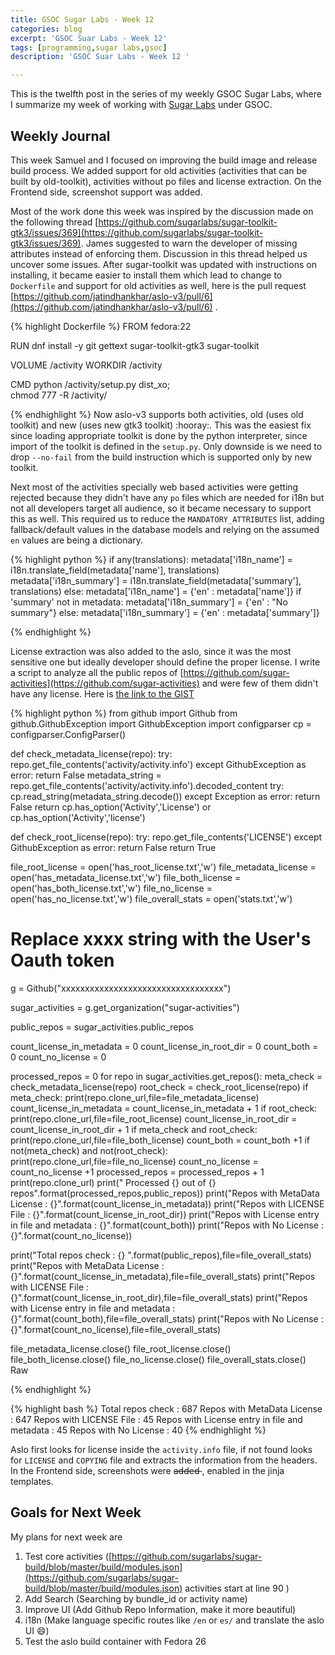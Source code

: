 ```yaml
---
title: GSOC Sugar Labs - Week 12
categories: blog
excerpt: 'GSOC Suar Labs - Week 12'
tags: [programming,sugar labs,gsoc]
description: 'GSOC Suar Labs - Week 12 '

---
```

This is the twelfth post in the series of my weekly GSOC Sugar Labs, where I summarize my week of working with [Sugar Labs](https://www.sugarlabs.org) under GSOC.

## Weekly Journal 
This week Samuel and I focused on improving the build image and release build process. We added support for old activities (activities that can be built by old-toolkit), activities without po files and license extraction. On the Frontend side, screenshot support was added.

Most of the work done this week was inspired by the discussion made on the following thread [https://github.com/sugarlabs/sugar-toolkit-gtk3/issues/369](https://github.com/sugarlabs/sugar-toolkit-gtk3/issues/369). 
James suggested to warn the developer of missing attributes instead of enforcing them. Discussion in this thread helped us uncover some issues. After sugar-toolkit was updated with instructions on installing, it became easier to install them which lead to change to `Dockerfile` and support for old activities as well, here is the pull request [https://github.com/jatindhankhar/aslo-v3/pull/6](https://github.com/jatindhankhar/aslo-v3/pull/6) . 

{% highlight Dockerfile %}
FROM fedora:22

RUN dnf install -y git gettext sugar-toolkit-gtk3 sugar-toolkit

VOLUME /activity
WORKDIR /activity

CMD python /activity/setup.py dist_xo; \
    chmod 777 -R /activity/

{% endhighlight %}
Now aslo-v3 supports both activities, old (uses old toolkit) and new (uses new gtk3 toolkit) :hooray:. This was the easiest fix since loading appropriate toolkit is done by the python interpreter, since import of the toolkit is defined in the `setup.py`.
Only downside is we need to drop `--no-fail` from the build instruction which is supported only by new toolkit.
  
Next most of the activities specially web based activities were getting rejected because they didn't have any `po` files which are needed for i18n but not all developers target all audience, so it became necessary to support this as well. This required us to reduce the `MANDATORY_ATTRIBUTES` list, adding fallback/default values in the database models and relying on the assumed `en` values are being a dictionary.

{% highlight python %}
 if any(translations):
       metadata['i18n_name'] = i18n.translate_field(metadata['name'],
                                                 translations)
       metadata['i18n_summary'] = i18n.translate_field(metadata['summary'],
                                                    translations)
    else:
        metadata['i18n_name'] = {'en' : metadata['name']}
        if 'summary' not in metadata:
            metadata['i18n_summary'] = {'en' : "No summary"}
        else:
             metadata['i18n_summary'] = {'en' : metadata['summary']} 

{% endhighlight %}

License extraction was also added to the aslo, since it was the most sensitive one but ideally developer should define the proper license.
I write a script to analyze all the public repos of [https://github.com/sugar-activities](https://github.com/sugar-activities) and were few of them didn't have any license. Here is [the link to the GIST](https://gist.github.com/jatindhankhar/ab299b5f318695cfaf6d05fd9ccda058)

{% highlight python %}
from github import Github
from github.GithubException import GithubException
import configparser
cp = configparser.ConfigParser()

def check_metadata_license(repo):
    try:
       repo.get_file_contents('activity/activity.info')
    except GithubException as error:
       return False
    metadata_string = repo.get_file_contents('activity/activity.info').decoded_content
    try:
    	cp.read_string(metadata_string.decode())
    except Exception as error:
        return False
    return cp.has_option('Activity','License') or cp.has_option('Activity','license')

def check_root_license(repo):
    try:
       repo.get_file_contents('LICENSE')
    except GithubException as error:
       return False
    return True


file_root_license = open('has_root_license.txt','w')
file_metadata_license = open('has_metadata_license.txt','w')
file_both_license = open('has_both_license.txt','w')
file_no_license = open('has_no_license.txt','w')
file_overall_stats = open('stats.txt','w')

# Replace xxxx string with the User's Oauth token
g = Github("xxxxxxxxxxxxxxxxxxxxxxxxxxxxxxxxxx") 

sugar_activities  = g.get_organization("sugar-activities") 

public_repos = sugar_activities.public_repos

count_license_in_metadata = 0
count_license_in_root_dir = 0
count_both = 0
count_no_license = 0

processed_repos = 0
for repo in sugar_activities.get_repos():
    meta_check = check_metadata_license(repo)
    root_check = check_root_license(repo)
    if meta_check:
       print(repo.clone_url,file=file_metadata_license)
       count_license_in_metadata  = count_license_in_metadata + 1
    if root_check:  
       print(repo.clone_url,file=file_root_license)
       count_license_in_root_dir = count_license_in_root_dir + 1
    if meta_check and root_check:
       print(repo.clone_url,file=file_both_license)
       count_both = count_both +1
    if not(meta_check) and not(root_check):
       print(repo.clone_url,file=file_no_license)
       count_no_license = count_no_license +1
    processed_repos = processed_repos + 1
    print(repo.clone_url)
    print(" Processed {}  out of {} repos".format(processed_repos,public_repos))
    print("Repos with MetaData License : {}".format(count_license_in_metadata))
    print("Repos with LICENSE File : {}".format(count_license_in_root_dir))
    print("Repos with License entry in file and metadata : {}".format(count_both))
    print("Repos with No License : {}".format(count_no_license))


print("Total repos check : {} ".format(public_repos),file=file_overall_stats)
print("Repos with MetaData License : {}".format(count_license_in_metadata),file=file_overall_stats)
print("Repos with LICENSE File : {}".format(count_license_in_root_dir),file=file_overall_stats)
print("Repos with License entry in file and metadata : {}".format(count_both),file=file_overall_stats)
print("Repos with No License : {}".format(count_no_license),file=file_overall_stats)

file_metadata_license.close()
file_root_license.close()
file_both_license.close()
file_no_license.close()
file_overall_stats.close()
Raw

{% endhighlight %}

{% highlight bash %}
Total repos check : 687 
Repos with MetaData License : 647
Repos with LICENSE File : 45
Repos with License entry in file and metadata : 45
Repos with No License : 40
{% endhighlight %}

Aslo first looks for license inside the `activity.info` file, if not found looks for `LICENSE` and `COPYING` file and extracts the information from the headers. 
In the Frontend side, screenshots were <strike>added </strike>, enabled in the jinja templates.
## Goals for Next Week
My plans for next week are 
1. Test core activities ([https://github.com/sugarlabs/sugar-build/blob/master/build/modules.json](https://github.com/sugarlabs/sugar-build/blob/master/build/modules.json) activities start at line 90 )
2. Add Search (Searching by bundle_id or activity name)
3. Improve UI (Add Github Repo Information, make it more beautiful)
4. i18n (Make language specific routes like `/en` or `es/` and translate the aslo UI :smile:)
5. Test the aslo build container with Fedora 26
